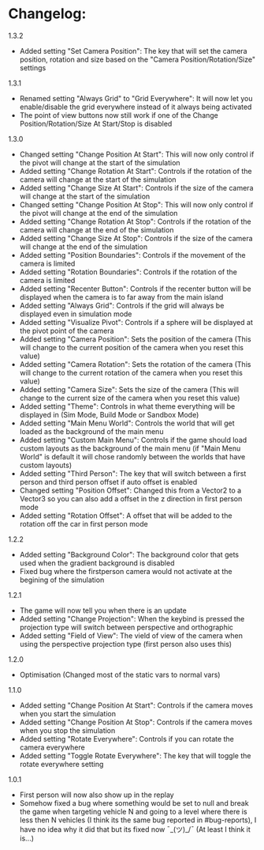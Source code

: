 # Changelog:

1.3.2
- Added setting "Set Camera Position": The key that will set the camera position, rotation and size based on the "Camera Position/Rotation/Size" settings

1.3.1
- Renamed setting "Always Grid" to "Grid Everywhere": It will now let you enable/disable the grid everywhere instead of it always being activated
- The point of view buttons now still work if one of the Change Position/Rotation/Size At Start/Stop is disabled

1.3.0
- Changed setting "Change Position At Start": This will now only control if the pivot will change at the start of the simulation
- Added setting "Change Rotation At Start": Controls if the rotation of the camera will change at the start of the simulation
- Added setting "Change Size At Start": Controls if the size of the camera will change at the start of the simulation
- Changed setting "Change Position At Stop": This will now only control if the pivot will change at the end of the simulation
- Added setting "Change Rotation At Stop": Controls if the rotation of the camera will change at the end of the simulation
- Added setting "Change Size At Stop": Controls if the size of the camera will change at the end of the simulation
- Added setting "Position Boundaries": Controls if the movement of the camera is limited
- Added setting "Rotation Boundaries": Controls if the rotation of the camera is limited
- Added setting "Recenter Button": Controls if the recenter button will be displayed when the camera is to far away from the main island
- Added setting "Always Grid": Controls if the grid will always be displayed even in simulation mode
- Added setting "Visualize Pivot": Controls if a sphere will be displayed at the pivot point of the camera
- Added setting "Camera Position": Sets the position of the camera (This will change to the current position of the camera when you reset this value)
- Added setting "Camera Rotation": Sets the rotation of the camera (This will change to the current rotation of the camera when you reset this value)
- Added setting "Camera Size": Sets the size of the camera (This will change to the current size of the camera when you reset this value)
- Added setting "Theme": Controls in what theme everything will be displayed in (Sim Mode, Build Mode or Sandbox Mode)
- Added setting "Main Menu World": Controls the world that will get loaded as the background of the main menu
- Added setting "Custom Main Menu": Controls if the game should load custom layouts as the background of the main menu (if "Main Menu World" is default it will chose randomly between the worlds that have custom layouts)
- Added setting "Third Person": The key that will switch between a first person and third person offset if auto offset is enabled
- Changed setting "Position Offset": Changed this from a Vector2 to a Vector3 so you can also add a offset in the z direction in first person mode
- Added setting "Rotation Offset": A offset that will be added to the rotation off the car in first person mode

1.2.2
- Added setting "Background Color": The background color that gets used when the gradient background is disabled
- Fixed bug where the firstperson camera would not activate at the begining of the simulation

1.2.1
- The game will now tell you when there is an update
- Added setting "Change Projection": When the keybind is pressed the projection type will switch between perspective and orthographic
- Added setting "Field of View": The vield of view of the camera when using the perspective projection type (first person also uses this)

1.2.0
- Optimisation (Changed most of the static vars to normal vars)

1.1.0
- Added setting "Change Position At Start": Controls if the camera moves when you start the simulation
- Added setting "Change Position At Stop": Controls if the camera moves when you stop the simulation
- Added setting "Rotate Everywhere": Controls if you can rotate the camera everywhere
- Added setting "Toggle Rotate Everywhere": The key that will toggle the rotate everywhere setting

1.0.1
- First person will now also show up in the replay
- Somehow fixed a bug where something would be set to null and break the game when targeting vehicle N and going to a level where there is less then N vehicles (I think its the same bug reported in #bug-reports), I have no idea why it did that but its fixed now ¯\_(ツ)_/¯ (At least I think it is...)